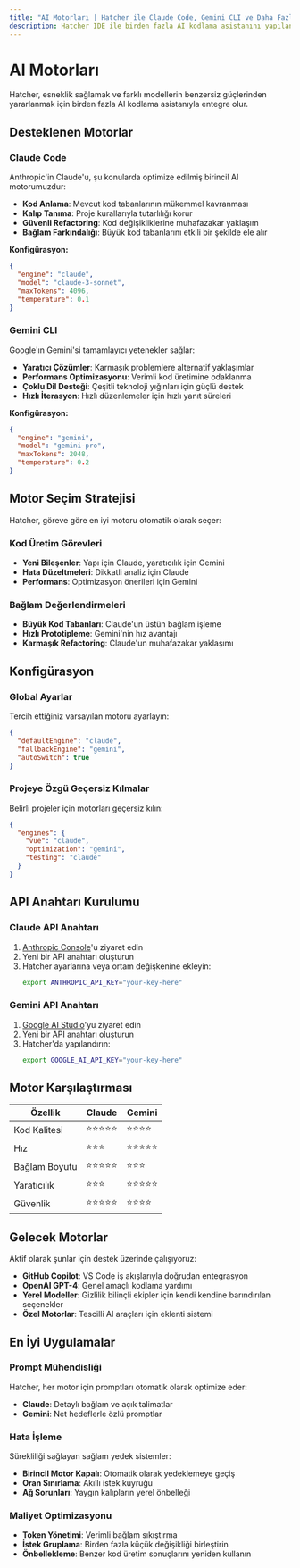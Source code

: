 ```yaml
---
title: "AI Motorları | Hatcher ile Claude Code, Gemini CLI ve Daha Fazlasını Entegre Edin"
description: Hatcher IDE ile birden fazla AI kodlama asistanını yapılandırın ve entegre edin. Esnek, güçlü geliştirme iş akışları için Claude Code, Gemini CLI ve diğer AI motorları desteği.
---
```


# AI Motorları

Hatcher, esneklik sağlamak ve farklı modellerin benzersiz güçlerinden yararlanmak için birden fazla AI kodlama asistanıyla entegre olur.

## Desteklenen Motorlar

### Claude Code

Anthropic'in Claude'u, şu konularda optimize edilmiş birincil AI motorumuzdur:

- **Kod Anlama**: Mevcut kod tabanlarının mükemmel kavranması
- **Kalıp Tanıma**: Proje kurallarıyla tutarlılığı korur
- **Güvenli Refactoring**: Kod değişikliklerine muhafazakar yaklaşım
- **Bağlam Farkındalığı**: Büyük kod tabanlarını etkili bir şekilde ele alır

**Konfigürasyon:**

```json
{
  "engine": "claude",
  "model": "claude-3-sonnet",
  "maxTokens": 4096,
  "temperature": 0.1
}
```

### Gemini CLI

Google'ın Gemini'si tamamlayıcı yetenekler sağlar:

- **Yaratıcı Çözümler**: Karmaşık problemlere alternatif yaklaşımlar
- **Performans Optimizasyonu**: Verimli kod üretimine odaklanma
- **Çoklu Dil Desteği**: Çeşitli teknoloji yığınları için güçlü destek
- **Hızlı İterasyon**: Hızlı düzenlemeler için hızlı yanıt süreleri

**Konfigürasyon:**

```json
{
  "engine": "gemini",
  "model": "gemini-pro",
  "maxTokens": 2048,
  "temperature": 0.2
}
```

## Motor Seçim Stratejisi

Hatcher, göreve göre en iyi motoru otomatik olarak seçer:

### Kod Üretim Görevleri

- **Yeni Bileşenler**: Yapı için Claude, yaratıcılık için Gemini
- **Hata Düzeltmeleri**: Dikkatli analiz için Claude
- **Performans**: Optimizasyon önerileri için Gemini

### Bağlam Değerlendirmeleri

- **Büyük Kod Tabanları**: Claude'un üstün bağlam işleme
- **Hızlı Prototipleme**: Gemini'nin hız avantajı
- **Karmaşık Refactoring**: Claude'un muhafazakar yaklaşımı

## Konfigürasyon

### Global Ayarlar

Tercih ettiğiniz varsayılan motoru ayarlayın:

```json
{
  "defaultEngine": "claude",
  "fallbackEngine": "gemini",
  "autoSwitch": true
}
```

### Projeye Özgü Geçersiz Kılmalar

Belirli projeler için motorları geçersiz kılın:

```json
{
  "engines": {
    "vue": "claude",
    "optimization": "gemini",
    "testing": "claude"
  }
}
```

## API Anahtarı Kurulumu

### Claude API Anahtarı

1. [Anthropic Console](https://console.anthropic.com)'u ziyaret edin
2. Yeni bir API anahtarı oluşturun
3. Hatcher ayarlarına veya ortam değişkenine ekleyin:
   ```bash
   export ANTHROPIC_API_KEY="your-key-here"
   ```

### Gemini API Anahtarı

1. [Google AI Studio](https://aistudio.google.com)'yu ziyaret edin
2. Yeni bir API anahtarı oluşturun
3. Hatcher'da yapılandırın:
   ```bash
   export GOOGLE_AI_API_KEY="your-key-here"
   ```

## Motor Karşılaştırması

| Özellik        | Claude     | Gemini     |
| -------------- | ---------- | ---------- |
| Kod Kalitesi   | ⭐⭐⭐⭐⭐ | ⭐⭐⭐⭐   |
| Hız            | ⭐⭐⭐     | ⭐⭐⭐⭐⭐ |
| Bağlam Boyutu  | ⭐⭐⭐⭐⭐ | ⭐⭐⭐     |
| Yaratıcılık    | ⭐⭐⭐     | ⭐⭐⭐⭐⭐ |
| Güvenlik       | ⭐⭐⭐⭐⭐ | ⭐⭐⭐⭐   |

## Gelecek Motorlar

Aktif olarak şunlar için destek üzerinde çalışıyoruz:

- **GitHub Copilot**: VS Code iş akışlarıyla doğrudan entegrasyon
- **OpenAI GPT-4**: Genel amaçlı kodlama yardımı
- **Yerel Modeller**: Gizlilik bilinçli ekipler için kendi kendine barındırılan seçenekler
- **Özel Motorlar**: Tescilli AI araçları için eklenti sistemi

## En İyi Uygulamalar

### Prompt Mühendisliği

Hatcher, her motor için promptları otomatik olarak optimize eder:

- **Claude**: Detaylı bağlam ve açık talimatlar
- **Gemini**: Net hedeflerle özlü promptlar

### Hata İşleme

Sürekliliği sağlayan sağlam yedek sistemler:

- **Birincil Motor Kapalı**: Otomatik olarak yedeklemeye geçiş
- **Oran Sınırlama**: Akıllı istek kuyruğu
- **Ağ Sorunları**: Yaygın kalıpların yerel önbelleği

### Maliyet Optimizasyonu

- **Token Yönetimi**: Verimli bağlam sıkıştırma
- **İstek Gruplama**: Birden fazla küçük değişikliği birleştirin
- **Önbellekleme**: Benzer kod üretim sonuçlarını yeniden kullanın
